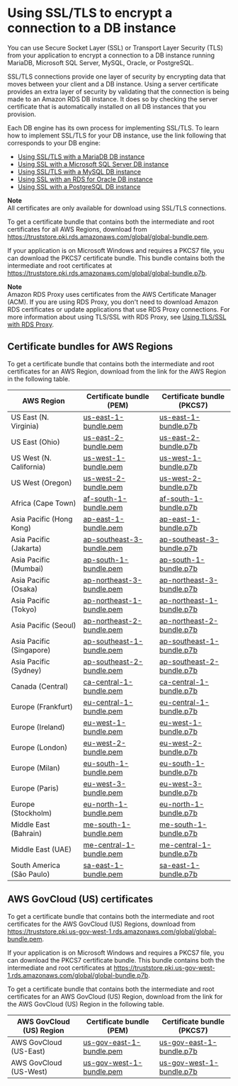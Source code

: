 # Using SSL/TLS to encrypt a connection to a DB instance<a name="UsingWithRDS.SSL"></a>

You can use Secure Socket Layer \(SSL\) or Transport Layer Security \(TLS\) from your application to encrypt a connection to a DB instance running MariaDB, Microsoft SQL Server, MySQL, Oracle, or PostgreSQL\.

SSL/TLS connections provide one layer of security by encrypting data that moves between your client and a DB instance\. Using a server certificate provides an extra layer of security by validating that the connection is being made to an Amazon RDS DB instance\. It does so by checking the server certificate that is automatically installed on all DB instances that you provision\.

Each DB engine has its own process for implementing SSL/TLS\. To learn how to implement SSL/TLS for your DB instance, use the link following that corresponds to your DB engine: 
+ [Using SSL/TLS with a MariaDB DB instance](mariadb-ssl-connections.md#MariaDB.Concepts.SSLSupport)
+ [Using SSL with a Microsoft SQL Server DB instance](SQLServer.Concepts.General.SSL.Using.md)
+ [Using SSL/TLS with a MySQL DB instance](mysql-ssl-connections.md#MySQL.Concepts.SSLSupport)
+ [Using SSL with an RDS for Oracle DB instance](Oracle.Concepts.SSL.md)
+ [Using SSL with a PostgreSQL DB instance](PostgreSQL.Concepts.General.SSL.md)

**Note**  
All certificates are only available for download using SSL/TLS connections\.

To get a certificate bundle that contains both the intermediate and root certificates for all AWS Regions, download from [ https://truststore\.pki\.rds\.amazonaws\.com/global/global\-bundle\.pem](https://truststore.pki.rds.amazonaws.com/global/global-bundle.pem)\. 

If your application is on Microsoft Windows and requires a PKCS7 file, you can download the PKCS7 certificate bundle\. This bundle contains both the intermediate and root certificates at [ https://truststore\.pki\.rds\.amazonaws\.com/global/global\-bundle\.p7b](https://truststore.pki.rds.amazonaws.com/global/global-bundle.p7b)\. 

**Note**  
Amazon RDS Proxy uses certificates from the AWS Certificate Manager \(ACM\)\. If you are using RDS Proxy, you don't need to download Amazon RDS certificates or update applications that use RDS Proxy connections\. For more information about using TLS/SSL with RDS Proxy, see [Using TLS/SSL with RDS Proxy](rds-proxy.howitworks.md#rds-proxy-security.tls)\.

## Certificate bundles for AWS Regions<a name="UsingWithRDS.SSL.RegionCertificates"></a>

To get a certificate bundle that contains both the intermediate and root certificates for an AWS Region, download from the link for the AWS Region in the following table\.


| **AWS Region** | **Certificate bundle \(PEM\)** | **Certificate bundle \(PKCS7\)** | 
| --- | --- | --- | 
| US East \(N\. Virginia\) | [us\-east\-1\-bundle\.pem](https://truststore.pki.rds.amazonaws.com/us-east-1/us-east-1-bundle.pem) | [us\-east\-1\-bundle\.p7b](https://truststore.pki.rds.amazonaws.com/us-east-1/us-east-1-bundle.p7b) | 
| US East \(Ohio\) | [us\-east\-2\-bundle\.pem](https://truststore.pki.rds.amazonaws.com/us-east-2/us-east-2-bundle.pem) | [us\-east\-2\-bundle\.p7b](https://truststore.pki.rds.amazonaws.com/us-east-2/us-east-2-bundle.p7b) | 
| US West \(N\. California\) | [us\-west\-1\-bundle\.pem](https://truststore.pki.rds.amazonaws.com/us-west-1/us-west-1-bundle.pem) | [us\-west\-1\-bundle\.p7b](https://truststore.pki.rds.amazonaws.com/us-west-1/us-west-1-bundle.p7b) | 
| US West \(Oregon\) | [us\-west\-2\-bundle\.pem](https://truststore.pki.rds.amazonaws.com/us-west-2/us-west-2-bundle.pem) | [us\-west\-2\-bundle\.p7b](https://truststore.pki.rds.amazonaws.com/us-west-2/us-west-2-bundle.p7b) | 
| Africa \(Cape Town\) | [af\-south\-1\-bundle\.pem](https://truststore.pki.rds.amazonaws.com/af-south-1/af-south-1-bundle.pem) | [af\-south\-1\-bundle\.p7b](https://truststore.pki.rds.amazonaws.com/af-south-1/af-south-1-bundle.p7b) | 
| Asia Pacific \(Hong Kong\) | [ap\-east\-1\-bundle\.pem](https://truststore.pki.rds.amazonaws.com/ap-east-1/ap-east-1-bundle.pem) | [ap\-east\-1\-bundle\.p7b](https://truststore.pki.rds.amazonaws.com/ap-east-1/ap-east-1-bundle.p7b) | 
| Asia Pacific \(Jakarta\) | [ap\-southeast\-3\-bundle\.pem](https://truststore.pki.rds.amazonaws.com/ap-southeast-3/ap-southeast-3-bundle.pem) | [ap\-southeast\-3\-bundle\.p7b](https://truststore.pki.rds.amazonaws.com/ap-southeast-3/ap-southeast-3-bundle.p7b) | 
| Asia Pacific \(Mumbai\) | [ap\-south\-1\-bundle\.pem](https://truststore.pki.rds.amazonaws.com/ap-south-1/ap-south-1-bundle.pem) | [ap\-south\-1\-bundle\.p7b](https://truststore.pki.rds.amazonaws.com/ap-south-1/ap-south-1-bundle.p7b) | 
| Asia Pacific \(Osaka\) | [ap\-northeast\-3\-bundle\.pem](https://truststore.pki.rds.amazonaws.com/ap-northeast-3/ap-northeast-3-bundle.pem) | [ap\-northeast\-3\-bundle\.p7b](https://truststore.pki.rds.amazonaws.com/ap-northeast-3/ap-northeast-3-bundle.p7b) | 
| Asia Pacific \(Tokyo\) | [ap\-northeast\-1\-bundle\.pem](https://truststore.pki.rds.amazonaws.com/ap-northeast-1/ap-northeast-1-bundle.pem) | [ap\-northeast\-1\-bundle\.p7b](https://truststore.pki.rds.amazonaws.com/ap-northeast-1/ap-northeast-1-bundle.p7b) | 
| Asia Pacific \(Seoul\) | [ap\-northeast\-2\-bundle\.pem](https://truststore.pki.rds.amazonaws.com/ap-northeast-2/ap-northeast-2-bundle.pem) | [ap\-northeast\-2\-bundle\.p7b](https://truststore.pki.rds.amazonaws.com/ap-northeast-2/ap-northeast-2-bundle.p7b) | 
| Asia Pacific \(Singapore\) | [ap\-southeast\-1\-bundle\.pem](https://truststore.pki.rds.amazonaws.com/ap-southeast-1/ap-southeast-1-bundle.pem) | [ap\-southeast\-1\-bundle\.p7b](https://truststore.pki.rds.amazonaws.com/ap-southeast-1/ap-southeast-1-bundle.p7b) | 
| Asia Pacific \(Sydney\) | [ap\-southeast\-2\-bundle\.pem](https://truststore.pki.rds.amazonaws.com/ap-southeast-2/ap-southeast-2-bundle.pem) | [ap\-southeast\-2\-bundle\.p7b](https://truststore.pki.rds.amazonaws.com/ap-southeast-2/ap-southeast-2-bundle.p7b) | 
| Canada \(Central\) | [ca\-central\-1\-bundle\.pem](https://truststore.pki.rds.amazonaws.com/ca-central-1/ca-central-1-bundle.pem) | [ca\-central\-1\-bundle\.p7b](https://truststore.pki.rds.amazonaws.com/ca-central-1/ca-central-1-bundle.p7b) | 
| Europe \(Frankfurt\) | [eu\-central\-1\-bundle\.pem](https://truststore.pki.rds.amazonaws.com/eu-central-1/eu-central-1-bundle.pem) | [eu\-central\-1\-bundle\.p7b](https://truststore.pki.rds.amazonaws.com/eu-central-1/eu-central-1-bundle.p7b) | 
| Europe \(Ireland\) | [eu\-west\-1\-bundle\.pem](https://truststore.pki.rds.amazonaws.com/eu-west-1/eu-west-1-bundle.pem) | [eu\-west\-1\-bundle\.p7b](https://truststore.pki.rds.amazonaws.com/eu-west-1/eu-west-1-bundle.p7b) | 
| Europe \(London\) | [eu\-west\-2\-bundle\.pem](https://truststore.pki.rds.amazonaws.com/eu-west-2/eu-west-2-bundle.pem) | [eu\-west\-2\-bundle\.p7b](https://truststore.pki.rds.amazonaws.com/eu-west-2/eu-west-2-bundle.p7b) | 
| Europe \(Milan\) | [eu\-south\-1\-bundle\.pem](https://truststore.pki.rds.amazonaws.com/eu-south-1/eu-south-1-bundle.pem) | [eu\-south\-1\-bundle\.p7b](https://truststore.pki.rds.amazonaws.com/eu-south-1/eu-south-1-bundle.p7b) | 
| Europe \(Paris\) | [eu\-west\-3\-bundle\.pem](https://truststore.pki.rds.amazonaws.com/eu-west-3/eu-west-3-bundle.pem) | [eu\-west\-3\-bundle\.p7b](https://truststore.pki.rds.amazonaws.com/eu-west-3/eu-west-3-bundle.p7b) | 
| Europe \(Stockholm\) | [eu\-north\-1\-bundle\.pem](https://truststore.pki.rds.amazonaws.com/eu-north-1/eu-north-1-bundle.pem) | [eu\-north\-1\-bundle\.p7b](https://truststore.pki.rds.amazonaws.com/eu-north-1/eu-north-1-bundle.p7b) | 
| Middle East \(Bahrain\) | [me\-south\-1\-bundle\.pem](https://truststore.pki.rds.amazonaws.com/me-south-1/me-south-1-bundle.pem) | [me\-south\-1\-bundle\.p7b](https://truststore.pki.rds.amazonaws.com/me-south-1/me-south-1-bundle.p7b) | 
| Middle East \(UAE\) | [me\-central\-1\-bundle\.pem](https://truststore.pki.rds.amazonaws.com/me-central-1/me-central-1-bundle.pem) | [me\-central\-1\-bundle\.p7b](https://truststore.pki.rds.amazonaws.com/me-central-1/me-central-1-bundle.p7b) | 
| South America \(São Paulo\) | [sa\-east\-1\-bundle\.pem](https://truststore.pki.rds.amazonaws.com/sa-east-1/sa-east-1-bundle.pem) | [sa\-east\-1\-bundle\.p7b](https://truststore.pki.rds.amazonaws.com/sa-east-1/sa-east-1-bundle.p7b) | 

## AWS GovCloud \(US\) certificates<a name="UsingWithRDS.SSL.GovCloudCertificates"></a>

To get a certificate bundle that contains both the intermediate and root certificates for the AWS GovCloud \(US\) Regions, download from [ https://truststore\.pki\.us\-gov\-west\-1\.rds\.amazonaws\.com/global/global\-bundle\.pem](https://truststore.pki.us-gov-west-1.rds.amazonaws.com/global/global-bundle.pem)\. 

If your application is on Microsoft Windows and requires a PKCS7 file, you can download the PKCS7 certificate bundle\. This bundle contains both the intermediate and root certificates at [ https://truststore\.pki\.us\-gov\-west\-1\.rds\.amazonaws\.com/global/global\-bundle\.p7b](https://truststore.pki.us-gov-west-1.rds.amazonaws.com/global/global-bundle.p7b)\. 

To get a certificate bundle that contains both the intermediate and root certificates for an AWS GovCloud \(US\) Region, download from the link for the AWS GovCloud \(US\) Region in the following table\.


| **AWS GovCloud \(US\) Region** | **Certificate bundle \(PEM\)** | **Certificate bundle \(PKCS7\)** | 
| --- | --- | --- | 
| AWS GovCloud \(US\-East\) | [us\-gov\-east\-1\-bundle\.pem](https://truststore.pki.us-gov-west-1.rds.amazonaws.com/us-gov-east-1/us-gov-east-1-bundle.pem) | [us\-gov\-east\-1\-bundle\.p7b](https://truststore.pki.us-gov-west-1.rds.amazonaws.com/us-gov-east-1/us-gov-east-1-bundle.p7b) | 
| AWS GovCloud \(US\-West\) | [us\-gov\-west\-1\-bundle\.pem](https://truststore.pki.us-gov-west-1.rds.amazonaws.com/us-gov-west-1/us-gov-west-1-bundle.pem) | [us\-gov\-west\-1\-bundle\.p7b](https://truststore.pki.us-gov-west-1.rds.amazonaws.com/us-gov-west-1/us-gov-west-1-bundle.p7b) | 